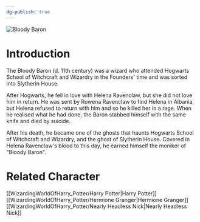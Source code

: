 ```yaml
---
dg-publish: true
---
```

![Bloody Baron](http://rxbg5ysja.bkt.gdipper.com/Bloody_Baron.png)
# Introduction
The Bloody Baron (d. 11th century) was a wizard who attended Hogwarts School of Witchcraft and Wizardry in the Founders' time and was sorted into Slytherin House.

After Hogwarts, he fell in love with Helena Ravenclaw, but she did not love him in return. He was sent by Rowena Ravenclaw to find Helena in Albania, but Helena refused to return with him and so he killed her in a rage. When he realised what he had done, the Baron stabbed himself with the same knife and died by suicide.

After his death, he became one of the ghosts that haunts Hogwarts School of Witchcraft and Wizardry, and the ghost of Slytherin House. Covered in Helena Ravenclaw's blood to this day, he earned himself the moniker of "Bloody Baron".

# Related Character
[[WizardingWorldOfHarry_Potter/Harry Potter\|Harry Potter]]
[[WizardingWorldOfHarry_Potter/Hermione Granger\|Hermione Granger]]
[[WizardingWorldOfHarry_Potter/Nearly Headless Nick\|Nearly Headless Nick]]
